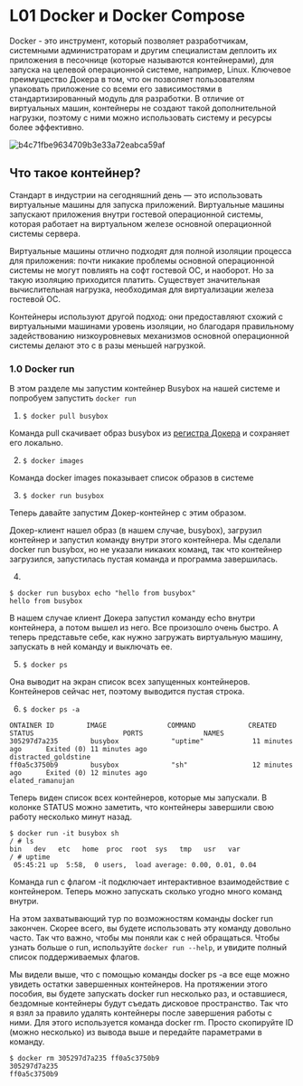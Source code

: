 # L01 Docker и Docker Compose

Docker - это инструмент, который позволяет разработчикам, системными администраторам и другим специалистам деплоить их приложения в песочнице (которые называются контейнерами), для запуска на целевой операционной системе, например, Linux. Ключевое преимущество Докера в том, что он позволяет пользователям упаковать приложение со всеми его зависимостями в стандартизированный модуль для разработки. В отличие от виртуальных машин, контейнеры не создают такой дополнительной нагрузки, поэтому с ними можно использовать систему и ресурсы более эффективно.

![b4c71fbe9634709b3e33a72eabca59af](https://user-images.githubusercontent.com/114223509/191929285-8078d631-bb72-45bb-81d8-08861d0c0626.png)

## Что такое контейнер?

Стандарт в индустрии на сегодняшний день — это использовать виртуальные машины для запуска приложений. Виртуальные машины запускают приложения внутри гостевой операционной системы, которая работает на виртуальном железе основной операционной системы сервера.


Виртуальные машины отлично подходят для полной изоляции процесса для приложения: почти никакие проблемы основной операционной системы не могут повлиять на софт гостевой ОС, и наоборот. Но за такую изоляцию приходится платить. Существует значительная вычислительная нагрузка, необходимая для виртуализации железа гостевой ОС.


Контейнеры используют другой подход: они предоставляют схожий с виртуальными машинами уровень изоляции, но благодаря правильному задействованию низкоуровневых механизмов основной операционной системы делают это с в разы меньшей нагрузкой.

### 1.0 Docker run

В этом разделе мы запустим контейнер Busybox на нашей системе и попробуем запустить `docker run`

1. `$ docker pull busybox`

Команда pull скачивает образ busybox из [регистра Докера](https://hub.docker.com/) и сохраняет его локально.

2. `$ docker images`

Команда docker images показывает список образов в системе

3. `$ docker run busybox`

Теперь давайте запустим Докер-контейнер с этим образом.

Докер-клиент нашел образ (в нашем случае, busybox), загрузил контейнер и запустил команду внутри этого контейнера. Мы сделали docker run busybox, но не указали никаких команд, так что контейнер загрузился, запустилась пустая команда и программа завершилась. 

4. 
```
$ docker run busybox echo "hello from busybox" 
hello from busybox
```

В нашем случае клиент Докера запустил команду echo внутри контейнера, а потом вышел из него. Все произошло очень быстро. А теперь представьте себе, как нужно загружать виртуальную машину, запускать в ней команду и выключать ее. 

5. `$ docker ps`

Она выводит на экран список всех запущенных контейнеров.
Контейнеров сейчас нет, поэтому выводится пустая строка.

6. `$ docker ps -a`
```
ONTAINER ID        IMAGE               COMMAND             CREATED             STATUS                      PORTS               NAMES
305297d7a235        busybox             "uptime"            11 minutes ago      Exited (0) 11 minutes ago                       distracted_goldstine
ff0a5c3750b9        busybox             "sh"                12 minutes ago      Exited (0) 12 minutes ago                       elated_ramanujan
```

Теперь виден список всех контейнеров, которые мы запускали. В колонке STATUS можно заметить, что контейнеры завершили свою работу несколько минут назад.

```
$ docker run -it busybox sh
/ # ls
bin   dev   etc   home  proc  root  sys   tmp   usr   var
/ # uptime
 05:45:21 up  5:58,  0 users,  load average: 0.00, 0.01, 0.04
```

Команда run с флагом -it подключает интерактивное взаимодействие с контейнером. Теперь можно запускать сколько угодно много команд внутри.

На этом захватывающий тур по возможностям команды docker run закончен. Скорее всего, вы будете использовать эту команду довольно часто. Так что важно, чтобы мы поняли как с ней обращаться. Чтобы узнать больше о run, используйте `docker run --help`, и увидите полный список поддерживаемых флагов.

Мы видели выше, что с помощью команды docker ps -a все еще можно увидеть остатки завершенных контейнеров. На протяжении этого пособия, вы будете запускать docker run несколько раз, и оставшиеся, бездомные контейнеры будут съедать дисковое пространство. Так что я взял за правило удалять контейнеры после завершения работы с ними. Для этого используется команда docker rm. Просто скопируйте ID (можно несколько) из вывода выше и передайте параметрами в команду.

```
$ docker rm 305297d7a235 ff0a5c3750b9
305297d7a235
ff0a5c3750b9
```
